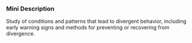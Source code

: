 ### Mini Description

Study of conditions and patterns that lead to divergent behavior, including early warning signs and methods for preventing or recovering from divergence.
